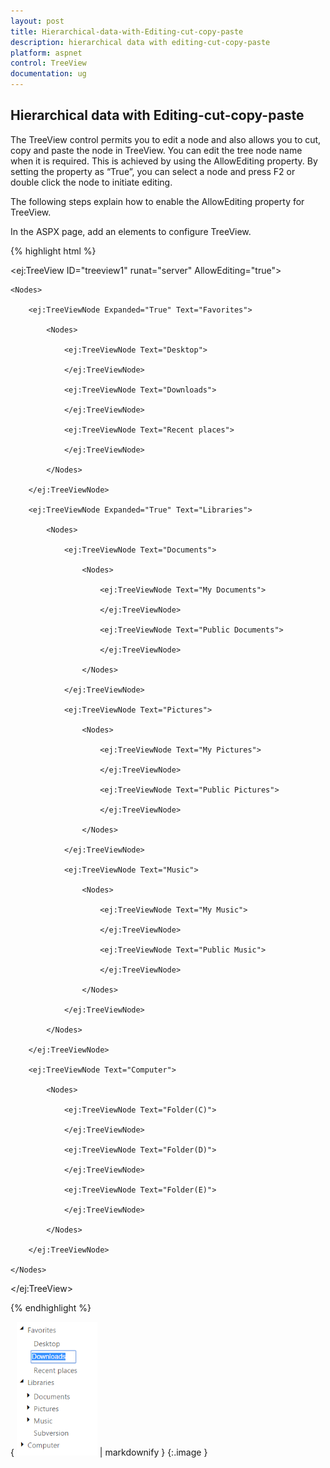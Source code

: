 ```yaml
---
layout: post
title: Hierarchical-data-with-Editing-cut-copy-paste
description: hierarchical data with editing-cut-copy-paste
platform: aspnet
control: TreeView
documentation: ug
---
```


## Hierarchical data with Editing-cut-copy-paste

The TreeView control permits you to edit a node and also allows you to cut, copy and paste the node in TreeView. You can edit the tree node name when it is required. This is achieved by using the AllowEditing property. By setting the property as “True”, you can select a node and press F2 or double click the node to initiate editing.

The following steps explain how to enable the AllowEditing property for TreeView.

In the ASPX page, add an elements to configure TreeView.       

{% highlight html %}

<ej:TreeView ID="treeview1" runat="server" AllowEditing="true">

    <Nodes>

        <ej:TreeViewNode Expanded="True" Text="Favorites">

            <Nodes>

                <ej:TreeViewNode Text="Desktop">

                </ej:TreeViewNode>

                <ej:TreeViewNode Text="Downloads">

                </ej:TreeViewNode>

                <ej:TreeViewNode Text="Recent places">

                </ej:TreeViewNode>

            </Nodes>

        </ej:TreeViewNode>

        <ej:TreeViewNode Expanded="True" Text="Libraries">

            <Nodes>

                <ej:TreeViewNode Text="Documents">

                    <Nodes>

                        <ej:TreeViewNode Text="My Documents">

                        </ej:TreeViewNode>

                        <ej:TreeViewNode Text="Public Documents">

                        </ej:TreeViewNode>

                    </Nodes>

                </ej:TreeViewNode>

                <ej:TreeViewNode Text="Pictures">

                    <Nodes>

                        <ej:TreeViewNode Text="My Pictures">

                        </ej:TreeViewNode>

                        <ej:TreeViewNode Text="Public Pictures">

                        </ej:TreeViewNode>

                    </Nodes>

                </ej:TreeViewNode>

                <ej:TreeViewNode Text="Music">

                    <Nodes>

                        <ej:TreeViewNode Text="My Music">

                        </ej:TreeViewNode>

                        <ej:TreeViewNode Text="Public Music">

                        </ej:TreeViewNode>

                    </Nodes>

                </ej:TreeViewNode>

            </Nodes>

        </ej:TreeViewNode>

        <ej:TreeViewNode Text="Computer">

            <Nodes>

                <ej:TreeViewNode Text="Folder(C)">

                </ej:TreeViewNode>

                <ej:TreeViewNode Text="Folder(D)">

                </ej:TreeViewNode>

                <ej:TreeViewNode Text="Folder(E)">

                </ej:TreeViewNode>

            </Nodes>

        </ej:TreeViewNode>

    </Nodes>

</ej:TreeView>



{% endhighlight %}



{ ![](Hierarchical-data-with-Editing-cut-copy-paste_images/Hierarchical-data-with-Editing-cut-copy-paste_img1.png) | markdownify }
{:.image }




